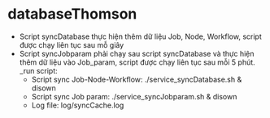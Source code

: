 # databaseThomson
- Script syncDatabase thực hiện thêm dữ liệu Job, Node, Workflow, script được chạy liên tục sau mỗ giây
- Script syncJobparam phải chạy sau script syncDatabase và thực hiện thêm dữ liệu vào Job_param, script được chạy liên tục sau mỗi 5 phút.
_run script:
  + Script sync Job-Node-Workflow: ./service_syncDatabase.sh & disown
  + Script sync Job param: ./service_syncJobparam.sh & disown
  + Log file: log/syncCache.log
